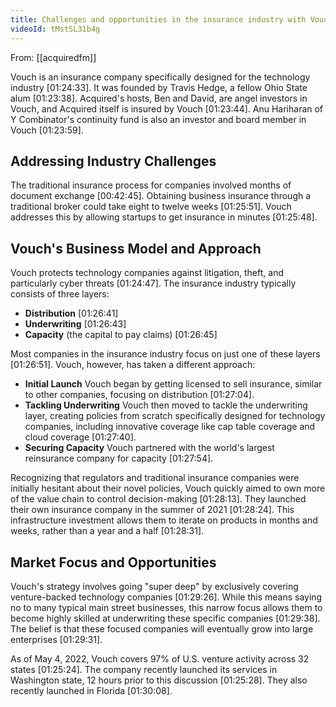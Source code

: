 ```yaml
---
title: Challenges and opportunities in the insurance industry with Vouch
videoId: tMstSL31b4g
---
```


From: [[acquiredfm]] <br/> 

Vouch is an insurance company specifically designed for the technology industry <a class="yt-timestamp" data-t="01:24:33">[01:24:33]</a>. It was founded by Travis Hedge, a fellow Ohio State alum <a class="yt-timestamp" data-t="01:23:38">[01:23:38]</a>. Acquired's hosts, Ben and David, are angel investors in Vouch, and Acquired itself is insured by Vouch <a class="yt-timestamp" data-t="01:23:44">[01:23:44]</a>. Anu Hariharan of Y Combinator's continuity fund is also an investor and board member in Vouch <a class="yt-timestamp" data-t="01:23:59">[01:23:59]</a>.

## Addressing Industry Challenges

The traditional insurance process for companies involved months of document exchange <a class="yt-timestamp" data-t="00:42:45">[00:42:45]</a>. Obtaining business insurance through a traditional broker could take eight to twelve weeks <a class="yt-timestamp" data-t="01:25:51">[01:25:51]</a>. Vouch addresses this by allowing startups to get insurance in minutes <a class="yt-timestamp" data-t="01:25:48">[01:25:48]</a>.

## Vouch's Business Model and Approach

Vouch protects technology companies against litigation, theft, and particularly cyber threats <a class="yt-timestamp" data-t="01:24:47">[01:24:47]</a>. The insurance industry typically consists of three layers:
*   **Distribution** <a class="yt-timestamp" data-t="01:26:41">[01:26:41]</a>
*   **Underwriting** <a class="yt-timestamp" data-t="01:26:43">[01:26:43]</a>
*   **Capacity** (the capital to pay claims) <a class="yt-timestamp" data-t="01:26:45">[01:26:45]</a>

Most companies in the insurance industry focus on just one of these layers <a class="yt-timestamp" data-t="01:26:51">[01:26:51]</a>. Vouch, however, has taken a different approach:
*   **Initial Launch** Vouch began by getting licensed to sell insurance, similar to other companies, focusing on distribution <a class="yt-timestamp" data-t="01:27:04">[01:27:04]</a>.
*   **Tackling Underwriting** Vouch then moved to tackle the underwriting layer, creating policies from scratch specifically designed for technology companies, including innovative coverage like cap table coverage and cloud coverage <a class="yt-timestamp" data-t="01:27:40">[01:27:40]</a>.
*   **Securing Capacity** Vouch partnered with the world's largest reinsurance company for capacity <a class="yt-timestamp" data-t="01:27:54">[01:27:54]</a>.

Recognizing that regulators and traditional insurance companies were initially hesitant about their novel policies, Vouch quickly aimed to own more of the value chain to control decision-making <a class="yt-timestamp" data-t="01:28:13">[01:28:13]</a>. They launched their own insurance company in the summer of 2021 <a class="yt-timestamp" data-t="01:28:24">[01:28:24]</a>. This infrastructure investment allows them to iterate on products in months and weeks, rather than a year and a half <a class="yt-timestamp" data-t="01:28:31">[01:28:31]</a>.

## Market Focus and Opportunities

Vouch's strategy involves going "super deep" by exclusively covering venture-backed technology companies <a class="yt-timestamp" data-t="01:29:26">[01:29:26]</a>. While this means saying no to many typical main street businesses, this narrow focus allows them to become highly skilled at underwriting these specific companies <a class="yt-timestamp" data-t="01:29:38">[01:29:38]</a>. The belief is that these focused companies will eventually grow into large enterprises <a class="yt-timestamp" data-t="01:29:31">[01:29:31]</a>.

As of May 4, 2022, Vouch covers 97% of U.S. venture activity across 32 states <a class="yt-timestamp" data-t="01:25:24">[01:25:24]</a>. The company recently launched its services in Washington state, 12 hours prior to this discussion <a class="yt-timestamp" data-t="01:25:28">[01:25:28]</a>. They also recently launched in Florida <a class="yt-timestamp" data-t="01:30:08">[01:30:08]</a>.